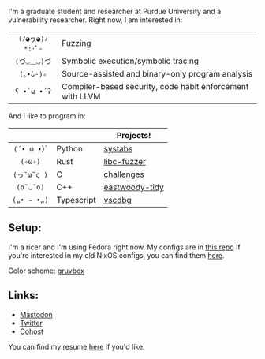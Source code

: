 I'm a graduate student and researcher at Purdue University and a vulnerability researcher. Right now, I am interested in:

| | |
| :-: | --- |
| `(ﾉ◕ヮ◕)ﾉ*:･ﾟ✧` | Fuzzing |
| `(づ◡﹏◡)づ`  |  Symbolic execution/symbolic tracing |
| `(｡•̀ᴗ-)✧`   |   Source-assisted and binary-only program analysis |
| `ʕ •̀ ω •́ ʔ`  |  Compiler-based security, code habit enforcement with LLVM |

And I like to program in:

| | | Projects! |
| :-: | --- | --- |
| `(´• ω •`)` | Python | [systabs](https://github.com/novafacing/systabs) |
| `(✧ω✧)` | Rust | [libc-fuzzer](https://github.com/novafacing/libc-fuzzer) |
| `(っ˘ω˘ς )` | C | [challenges](https://github.com/novafacing/challenges) |
| `(o˘◡˘o)` | C++ | [eastwoody-tidy](https://github.com/novafacing/eastwood-tidy-public) |
| `(„• ֊ •„)` | Typescript | [vscdbg](https://github.com/novafacing/vscdbg) |

## Setup:

I'm a ricer and I'm using Fedora right now. My configs are in [this repo](https://github.com/novafacing/ubuntu-rc) If you're interested in my old NixOS configs, you can find them [here](https://github.com/novafacing/nixosrc).

Color scheme: [gruvbox](https://github.com/novafacing/gruvbox-colors.git)
  
## Links:

* <a rel="me" href="https://infosec.exchange/@novafacing">Mastodon</a>
* [Twitter](https://twitter.com/novafacing)
* [Cohost](https://cohost.org/novafacing)

You can find my resume [here](https://github.com/novafacing/resumes) if you'd like.

